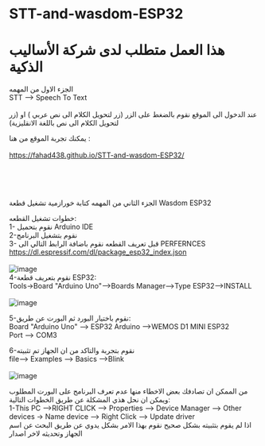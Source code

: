 # STT-and-wasdom-ESP32
# هذا العمل متطلب لدى شركة الأساليب الذكية

الجزء الاول من المهمه
<br />
STT -->  Speech To Text <br />
<br />
عند الدخول الى الموقع نقوم بالضغط على الزر (زر لتحويل الكلام الى نص عربي ) او (زر لتحويل الكلام الى نص باللغة الانقليزية) <br />
 
 يمكنك تجربة الموقع من هنا :
<br />
<br />
https://fahad438.github.io/STT-and-wasdom-ESP32/



<br />

<br />

<br />




الجزء الثاني من المهمه كتابة خورازمية تشغيل قطعة Wasdom ESP32 <br />

خطوات تشغيل القطعه:
<br />
1- نقوم بتحميل Arduino IDE
<br />
2-نقوم بتشغيل البرنامج
<br />
3-  قبل تعريف القطعه نقوم باضافة الرابط التالي الى PERFERNCES
<br />
https://dl.espressif.com/dl/package_esp32_index.json
<br />
<br />
![image](https://user-images.githubusercontent.com/86566999/177462178-92028efe-be21-4b8e-9686-fa0350f03431.png)
<br />
4-نقوم بتعريف قطعة ESP32:
<br />
Tools->Board "Arduino Uno"-->Boards Manager-->Type ESP32-->INSTALL
<br />
<br />
![image](https://user-images.githubusercontent.com/86566999/177462756-99253dc7-a74e-4fbe-afe1-ce5c5701eb4f.png)
<br />

5-نقوم باختيار البورد ثم البورت عن طريق:
<br />
Board "Arduino Uno" --> ESP32 Arduino -->WEMOS D1 MINI ESP32
<br />
Port --> COM3
<br />

6-نقوم بتجربة والتاكد من ان الجهاز تم تثبيته
<br />
file-->  Examples --> Basics -->Blink
<br />
<br />
![image](https://user-images.githubusercontent.com/86566999/177466523-0f18723d-6b53-4c06-ae20-ecdf5929bdb9.png)
<br />

من الممكن ان تصادفك بعض الاخطاء منها عدم تعرف البرنامج على البورت المطلوب ويمكن ان نحل هذي المشكلة عن طريق الخطوات التالية:
<br />
1-This PC -->RIGHT CLICK  --> Properties --> Device Manager --> Other devices -> Name device --> Right Click --> Update driver
<br />
اذا لم يقوم بتثبيته بشكل صحيح نقوم بهذا الامر بشكل يدوي عن طريق البحث عن اسم الجهاز وتحديثه لاخر اصدار




